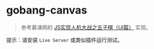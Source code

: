 # gobang-canvas

> 参考慕课网的 [JS实现人机大战之五子棋（UI篇）](https://www.imooc.com/learn/639) 实现。

提示：请安装 `Live Server` 或类似插件运行测试。

